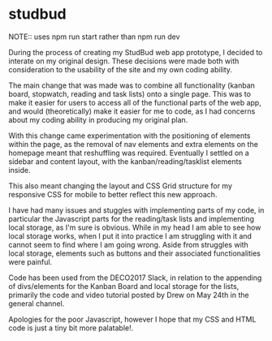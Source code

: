 # studbud

NOTE:: uses npm run start rather than npm run dev

During the process of creating my StudBud web app prototype, I decided to interate on my original design. These decisions were made both with consideration to the usability of the site and my own coding ability.

The main change that was made was to combine all functionality (kanban board, stopwatch, reading and task lists) onto a single page. This was to make it easier for users to access all of the functional parts of the web app, and would (theoretically) make it easier for me to code, as I had concerns about my coding ability in producing my original plan. 

With this change came experimentation with the positioning of elements within the page, as the removal of nav elements and extra elements on the homepage meant that reshuffling was required. Eventually I settled on a sidebar and content layout, with the kanban/reading/tasklist elements inside.

This also meant changing the layout and CSS Grid structure for my responsive CSS for mobile to better reflect this new approach. 

I have had many issues and stuggles with implementing parts of my code, in particular the Javascript parts for the reading/task lists and implementing local storage, as I'm sure is obvious.  While in my head I am able to see how local storage works, when I put it into practice I am struggling with it and cannot seem to find where I am going wrong. Aside from struggles with local storage, elements such as buttons and their associated functionalities were painful.

Code has been used from the DECO2017 Slack, in relation to the appending of divs/elements for the Kanban Board and local storage for the lists, primarily the code and video tutorial posted by Drew on May 24th in the general channel. 

Apologies for the poor Javascript, however I hope that my CSS and HTML code is just a tiny bit more palatable!.